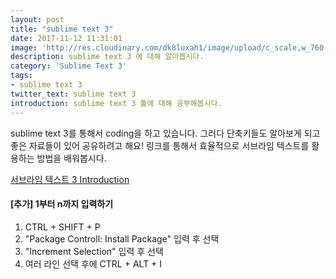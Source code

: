 ```yaml
---
layout: post
title: "sublime text 3"
date: 2017-11-12 11:31:01
image: 'http://res.cloudinary.com/dk8luxah1/image/upload/c_scale,w_760,h_400/v1502208952/sublime.png'
description: sublime text 3 에 대해 알아봅시다.
category: 'Sublime Text 3'
tags:
- sublime text 3
twitter_text: sublime text 3
introduction: sublime text 3 툴에 대해 공부해봅시다.
---
```


sublime text 3를 통해서 coding을 하고 있습니다. 그러다 단축키들도 알아보게 되고 좋은 자료들이 있어 공유하려고 해요! 링크를 통해서 효율적으로 서브라임 텍스트를 활용하는 방법을 배워봅시다.

[서브라임 텍스트 3 Introduction](https://jeonghakhur.gitbooks.io/sublime-text3/content/)


#### [추가] 1부터 n까지 입력하기

1. CTRL + SHIFT + P
2. "Package Controll: Install Package" 입력 후 선택
3. "Increment Selection" 입력 후 선택
4. 여러 라인 선택 후에 CTRL + ALT + I






















